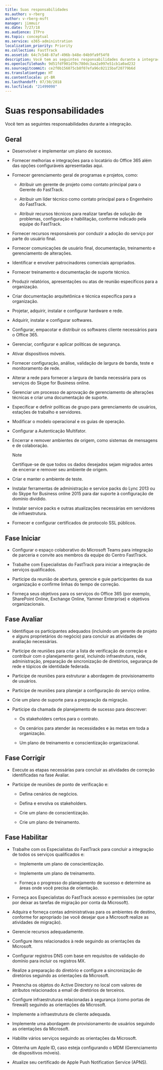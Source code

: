 ```yaml
---
title: Suas responsabilidades
ms.author: v-rberg
author: v-rberg-msft
manager: jimmuir
ms.date: 7/27/18
ms.audience: ITPro
ms.topic: conceptual
ms.service: o365-administration
localization_priority: Priority
ms.collection: FastTrack
ms.assetid: 64c7c548-87af-496b-b48e-04b9fa9f54f8
description: Você tem as seguintes responsabilidades durante a integração.
ms.openlocfilehash: 9d51fdf901d70c780dc3aa2a997e51cb1a0ad232
ms.sourcegitcommit: ce2f0b156075cb8f07efa96c02115baf20779b6d
ms.translationtype: HT
ms.contentlocale: pt-BR
ms.lasthandoff: 07/30/2018
ms.locfileid: "21499098"
---
```

# <a name="your-responsibilities"></a>Suas responsabilidades

Você tem as seguintes responsabilidades durante a integração.
  
## <a name="general"></a>Geral

- Desenvolver e implementar um plano de sucesso.
    
- Fornecer melhorias e integrações para o locatário do Office 365 além das opções configuráveis apresentadas aqui. 
    
- Fornecer gerenciamento geral de programas e projetos, como: 
    
  - Atribuir um gerente de projeto como contato principal para o Gerente do FastTrack.
    
  - Atribuir um líder técnico como contato principal para o Engenheiro do FastTrack.
    
  - Atribuir recursos técnicos para realizar tarefas de solução de problemas, configuração e habilitação, conforme indicado pela equipe do FastTrack. 
    
- Fornecer recursos responsáveis por conduzir a adoção do serviço por parte do usuário final.
    
- Fornecer comunicações de usuário final, documentação, treinamento e gerenciamento de alterações.
    
- Identificar e envolver patrocinadores comerciais apropriados. 
    
- Fornecer treinamento e documentação de suporte técnico. 
    
- Produzir relatórios, apresentações ou atas de reunião específicos para a organização. 
    
- Criar documentação arquitetônica e técnica específica para a organização. 
    
- Projetar, adquirir, instalar e configurar hardware e rede. 
    
- Adquirir, instalar e configurar softwares. 
    
- Configurar, empacotar e distribuir os softwares cliente necessários para o Office 365.
    
- Gerenciar, configurar e aplicar políticas de segurança.
    
- Ativar dispositivos móveis.
    
- Fornecer configuração, análise, validação de largura de banda, teste e monitoramento de rede. 
    
- Alterar a rede para fornecer a largura de banda necessária para os serviços do Skype for Business online.
    
- Gerenciar um processo de aprovação de gerenciamento de alterações técnicas e criar uma documentação de suporte.
    
- Especificar e definir políticas de grupo para gerenciamento de usuários, estações de trabalho e servidores.
    
- Modificar o modelo operacional e os guias de operação.
    
- Configurar a Autenticação Multifator.
    
- Encerrar e remover ambientes de origem, como sistemas de mensagens e de colaboração. 
    
    > [!NOTE]
    > Certifique-se de que todos os dados desejados sejam migrados antes de encerrar e remover seu ambiente de origem. 
  
- Criar e manter o ambiente de teste.
    
- Instalar ferramentas de administração e service packs do Lync 2013 ou do Skype for Business online 2015 para dar suporte à configuração de domínio dividido.
    
- Instalar service packs e outras atualizações necessárias em servidores de infraestrutura. 
    
- Fornecer e configurar certificados de protocolo SSL públicos. 
    
## <a name="initiate-phase"></a>Fase Iniciar

- Configurar o espaço colaborativo do Microsoft Teams para integração de parceria e convite aos membros da equipe do Centro FastTrack.
    
- Trabalhe com Especialistas do FastTrack para iniciar a integração de serviços qualificados. 
    
- Participe da reunião de abertura, gerencie e guie participantes da sua organização e confirme linhas do tempo de correção.
    
- Forneça seus objetivos para os serviços do Office 365 (por exemplo, SharePoint Online, Exchange Online, Yammer Enterprise) e objetivos organizacionais.
    
## <a name="assess-phase"></a>Fase Avaliar

- Identifique os participantes adequados (incluindo um gerente de projeto e alguns proprietários do negócio) para concluir as atividades de avaliação necessárias. 
    
- Participe de reuniões para criar a lista de verificação de correção e contribuir com o planejamento geral, incluindo infraestrutura, rede, administração, preparação de sincronização de diretórios, segurança de rede e tópicos de identidade federada. 
    
- Participe de reuniões para estruturar a abordagem de provisionamento de usuários. 
    
- Participe de reuniões para planejar a configuração do serviço online. 
    
- Crie um plano de suporte para a preparação da migração. 
    
- Participe da chamada de planejamento de sucesso para descrever:
    
  - Os stakeholders certos para o contrato.
    
  - Os cenários para atender às necessidades e às metas em toda a organização.
    
  - Um plano de treinamento e conscientização organizacional.
    
## <a name="remediate-phase"></a>Fase Corrigir

- Execute as etapas necessárias para concluir as atividades de correção identificadas na fase Avaliar. 
    
- Participe de reuniões de ponto de verificação e: 
    
  - Defina cenários de negócios.
    
  - Defina e envolva os stakeholders.
    
  - Crie um plano de conscientização.
    
  - Crie um plano de treinamento.
    
## <a name="enable-phase"></a>Fase Habilitar

- Trabalhe com os Especialistas do FastTrack para concluir a integração de todos os serviços qualificados e:
    
  - Implemente um plano de conscientização.
    
  - Implemente um plano de treinamento.
    
  - Forneça o progresso do planejamento de sucesso e determine as áreas onde você precisa de orientação.
    
- Forneça aos Especialistas do FastTrack acesso e permissões (se optar por deixar as tarefas de migração por conta da Microsoft).
    
- Adquira e forneça contas administrativas para os ambientes de destino, conforme for apropriado (se você desejar que a Microsoft realize as atividades de migração).
    
- Gerencie recursos adequadamente. 
    
- Configure itens relacionados à rede seguindo as orientações da Microsoft.
    
- Configurar registros DNS com base em requisitos de validação do domínio para incluir os registros MX.
    
- Realize a preparação do diretório e configure a sincronização de diretórios seguindo as orientações da Microsoft.
    
- Preencha os objetos do Active Directory no local com valores de atributos relacionados a email de diretórios de terceiros.
    
- Configure infraestruturas relacionadas à segurança (como portas de firewall) seguindo as orientações da Microsoft.
    
- Implemente a infraestrutura de cliente adequada.
    
- Implemente uma abordagem de provisionamento de usuários seguindo as orientações da Microsoft.
    
- Habilite vários serviços seguindo as orientações da Microsoft.
    
- Obtenha um Apple ID, caso esteja configurando o MDM (Gerenciamento de dispositivos móveis).
    
- Atualize seu certificado de Apple Push Notification Service (APNS).
    

  

